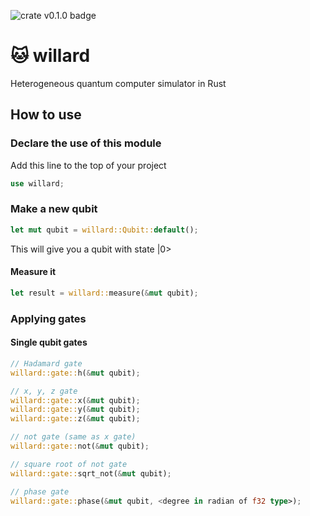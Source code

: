![crate v0.1.0 badge](https://img.shields.io/badge/crates.io-v0.1.0-orange.svg?longCache=true)

# :cat: willard

Heterogeneous quantum computer simulator in Rust

## How to use

### Declare the use of this module

Add this line to the top of your project

```rust
use willard;
```

### Make a new qubit

```rust
let mut qubit = willard::Qubit::default();
```

This will give you a qubit with state |0>

#### Measure it

```rust
let result = willard::measure(&mut qubit);
```

### Applying gates

#### Single qubit gates

```rust
// Hadamard gate
willard::gate::h(&mut qubit);

// x, y, z gate
willard::gate::x(&mut qubit);
willard::gate::y(&mut qubit);
willard::gate::z(&mut qubit);

// not gate (same as x gate)
willard::gate::not(&mut qubit);

// square root of not gate
willard::gate::sqrt_not(&mut qubit);

// phase gate
willard::gate::phase(&mut qubit, <degree in radian of f32 type>);
```
